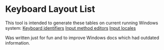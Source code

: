 # Keyboard Layout List

This tool is intended to generate these tables on current running Windows system:
[Keyboard identifiers](https://learn.microsoft.com/windows-hardware/manufacture/desktop/windows-language-pack-default-values#keyboard-identifiers)
[Input method editors](https://learn.microsoft.com/windows-hardware/manufacture/desktop/windows-language-pack-default-values#input-method-editors)
[Input locales](https://learn.microsoft.com/windows-hardware/manufacture/desktop/default-input-locales-for-windows-language-packs#input-locales)

Was written just for fun and to improve Windows docs which had outdated information.